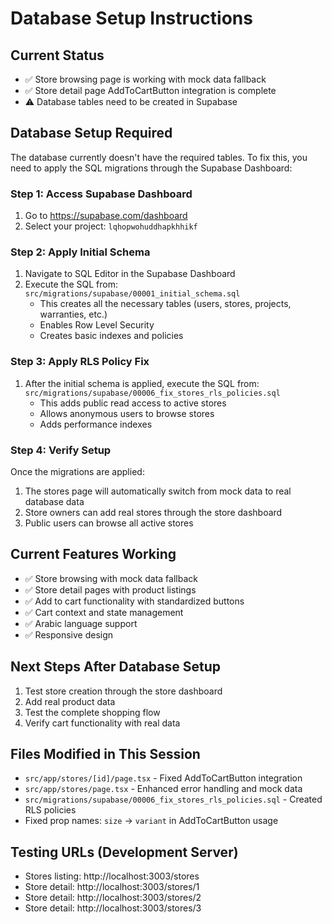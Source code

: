# Database Setup Instructions

## Current Status
- ✅ Store browsing page is working with mock data fallback
- ✅ Store detail page AddToCartButton integration is complete
- ⚠️ Database tables need to be created in Supabase

## Database Setup Required

The database currently doesn't have the required tables. To fix this, you need to apply the SQL migrations through the Supabase Dashboard:

### Step 1: Access Supabase Dashboard
1. Go to https://supabase.com/dashboard
2. Select your project: `lqhopwohuddhapkhhikf`

### Step 2: Apply Initial Schema
1. Navigate to SQL Editor in the Supabase Dashboard
2. Execute the SQL from: `src/migrations/supabase/00001_initial_schema.sql`
   - This creates all the necessary tables (users, stores, projects, warranties, etc.)
   - Enables Row Level Security
   - Creates basic indexes and policies

### Step 3: Apply RLS Policy Fix
1. After the initial schema is applied, execute the SQL from: `src/migrations/supabase/00006_fix_stores_rls_policies.sql`
   - This adds public read access to active stores
   - Allows anonymous users to browse stores
   - Adds performance indexes

### Step 4: Verify Setup
Once the migrations are applied:
1. The stores page will automatically switch from mock data to real database data
2. Store owners can add real stores through the store dashboard
3. Public users can browse all active stores

## Current Features Working
- ✅ Store browsing with mock data fallback
- ✅ Store detail pages with product listings
- ✅ Add to cart functionality with standardized buttons
- ✅ Cart context and state management
- ✅ Arabic language support
- ✅ Responsive design

## Next Steps After Database Setup
1. Test store creation through the store dashboard
2. Add real product data
3. Test the complete shopping flow
4. Verify cart functionality with real data

## Files Modified in This Session
- `src/app/stores/[id]/page.tsx` - Fixed AddToCartButton integration
- `src/app/stores/page.tsx` - Enhanced error handling and mock data
- `src/migrations/supabase/00006_fix_stores_rls_policies.sql` - Created RLS policies
- Fixed prop names: `size` → `variant` in AddToCartButton usage

## Testing URLs (Development Server)
- Stores listing: http://localhost:3003/stores
- Store detail: http://localhost:3003/stores/1
- Store detail: http://localhost:3003/stores/2
- Store detail: http://localhost:3003/stores/3
